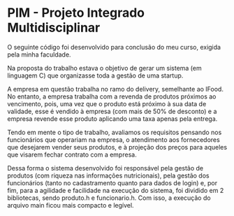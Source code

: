 # PIM - Projeto Integrado Multidisciplinar

O seguinte código foi desenvolvido para conclusão do meu curso, exigida pela minha faculdade.

Na proposta do trabalho estava o objetivo de gerar um sistema (em linguagem C) que organizasse toda a gestão de uma startup.

A empresa em questão trabalha no ramo do delivery, semelhante ao IFood. No entanto, a empresa trabalha com a revenda de produtos próximos ao vencimento, pois, uma vez que o produto está próximo à sua data de validade, esse é vendido à empresa (com mais de 50% de desconto) e a empresa revende esse produto aplicando uma taxa apenas pela entrega.

Tendo em mente o tipo de trabalho, avaliamos os requisitos pensando nos funcionários que operariam na empresa, o atendimento aos fornecedores que desejarem vender seus produtos, e à projeção dos preços para aqueles que visarem fechar contrato com a empresa. 

Dessa forma o sistema desenvolvido foi responsável pela gestão de produtos (com riqueza nas informações nutricionais), pela gestão dos funcionários (tanto no cadastramento quanto para dados de login) e, por fim, para a agilidade e facilidade na execução do sistema, foi dividido em 2 bibliotecas, sendo produto.h e funcionario.h. Com isso, a execução do arquivo main ficou mais compacto e legível.
